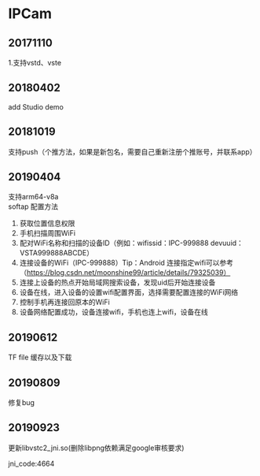 # IPCam   
## 20171110        

1.支持vstd、vste   



## 20180402     

add Studio demo    



## 20181019     

支持push（个推方法，如果是新包名，需要自己重新注册个推账号，并联系app）  

   

## 20190404  

支持arm64-v8a    
softap 配置方法   

1. 获取位置信息权限  
2. 手机扫描周围WiFi   
3. 配对WiFi名称和扫描的设备ID（例如：wifissid：IPC-999888  devuuid：VSTA999888ABCDE）    
4. 连接设备的WiFi（IPC-999888）Tip：Android 连接指定wifi可以参考（https://blog.csdn.net/moonshine99/article/details/79325039）    
5. 连接上设备的热点开始局域网搜索设备，发现uid后开始连接设备   
6. 设备在线，进入设备的设置wifi配置界面，选择需要配置连接的WiFi网络    
7. 控制手机再连接回原本的WiFi    
8. 设备网络配置成功，设备连接wifi，手机也连上wifi，设备在线      

## 20190612    

TF file  缓存以及下载  



## 20190809 

修复bug



## 20190923

更新libvstc2_jni.so(删除libpng依赖满足google审核要求)

jni_code:4664








